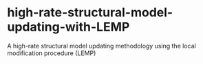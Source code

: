 # high-rate-structural-model-updating-with-LEMP
A high-rate structural model updating methodology using the local modification procedure (LEMP)
